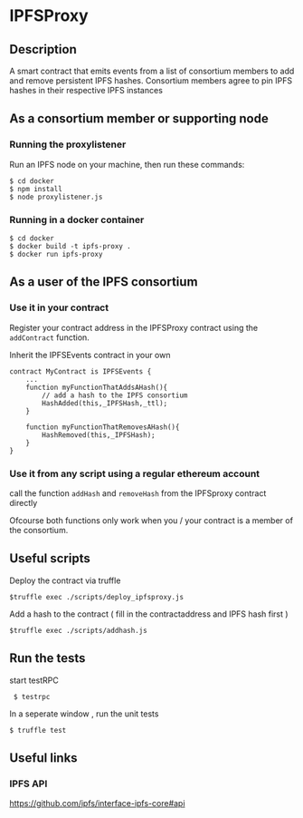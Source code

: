 # IPFSProxy

## Description

A smart contract that emits events from a list of consortium members to add and remove persistent IPFS hashes.
Consortium members agree to pin IPFS hashes in their respective IPFS instances

## As a consortium member or supporting node

### Running the proxylistener

Run an IPFS node on your machine, then run these commands:

```
$ cd docker
$ npm install
$ node proxylistener.js

```

### Running in a docker container

```
$ cd docker 
$ docker build -t ipfs-proxy .
$ docker run ipfs-proxy
```

## As a user of the IPFS consortium 

### Use it in your contract

Register your contract address in the IPFSProxy contract using the ```addContract``` function.

Inherit the IPFSEvents contract in your own

```
contract MyContract is IPFSEvents {
	...
	function myFunctionThatAddsAHash(){
		// add a hash to the IPFS consortium
		HashAdded(this,_IPFSHash,_ttl);
	}

	function myFunctionThatRemovesAHash(){
		HashRemoved(this,_IPFSHash);
	}
}
```

### Use it from any script using a regular ethereum account

call the function ```addHash``` and ```removeHash``` from the IPFSproxy contract directly

Ofcourse both functions only work when you / your contract is a member of the consortium.


## Useful scripts

Deploy the contract via truffle

``` $truffle exec ./scripts/deploy_ipfsproxy.js ```

Add a hash to the contract ( fill in the contractaddress and IPFS hash first )

``` $truffle exec ./scripts/addhash.js ```


## Run the tests

start testRPC

``` $ testrpc```

In a seperate window , run the unit tests

``` $ truffle test ```

## Useful links

### IPFS API

https://github.com/ipfs/interface-ipfs-core#api





